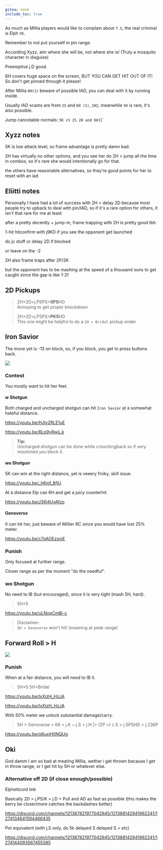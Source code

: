 ```yaml
---
gitea: none
include_toc: true
---
```



As much as Millia players would like to complain about `f.S`, the real criminal is Elph `5K`.

Remember to not put yourself in pin range.

According Xyzz, aim where she will be, not where she is! (Truly a mosquito character in disguise)

Preemptive j.D good.

6H covers huge space on the screen, BUT YOU CAN GET HIT OUT OF IT! So don't get pinned through it please!.

After Millia `6H(1)` beware of possible IAD, you can deal with it by running inside.

Usually IAD scams are from `2S` and `6H (1)`, `2H2`, meanwhile `5K` is rare, it's also possible.

Jump cancelable normals: `5K cS 2S 2H and 6H(`)`

## Xyzz notes

5K is low attack level, so frame advantage is pretty damn bad.

2H has virtually no other options, and you see her do 2H > jump all the time in combos, so it's rare she would intentionally go for that.

the others have reasonable alternatives, so they're good points for her to reset with an iad

## EIiitti notes

Personally I have had a lot of success with 2H > delay 2D because most people try to upback to deal with pin/IAD, so if it's a rare option for others, it isn't that rare for me at least

after a pretty decently + jump-in, frame trapping with 2H is pretty good tbh

1-hit hitconfirm with j9KD if you see the opponent get launched

do jc stuff or delay 2D if blocked

or leave on the -2

2H also frame traps after 2P/2K

but the opponent has to be mashing at the speed of a thousand suns to get caught since the gap is like 1-2f

## 2D Pickups

> 2H>2D>j.PSPS>**SPS**HD \
> Annoying to get proper knockdown


> 2H>2D>j.PSPS>**PKS**HD\
> This one might be helpful to do a `2H > Bridal` pickup ender


## Iron Savior

The move yet is -13 on block, so, if you block, you get to press buttons back.

![](https://www.dustloop.com/wiki/images/thumb/1/1c/GGXRD-R2_Millia_IronSavior_hitbox.png/210px-GGXRD-R2_Millia_IronSavior_hitbox.png)


### Contest

You mostly want to hit her feet.

#### w Shotgun

Both charged and uncharged shotgun can hit `Iron Savior` at a somewhat hateful distance.

https://youtu.be/HJlv2RLE1uE

https://youtu.be/6Lp9yRwjj_k

> **Tip:**\
> Uncharged shotgun can be done while crouchingback so if very misstimed you block it.


#### wo Shotgun

5K can win at the right distance, yet is veeery finiky, skill issue.

https://youtu.be/_h6iof_8fjU


At a distance Elp can 6H and get a juicy counterhit.

https://youtu.be/J36i4UvAfzo

#### Genoverse

It can hit her, just beware of Millier RC since you would have lost 25% meter.

https://youtu.be/c7oAOEzsnjE

### Punish

Only focused at further range.

Closer range as per the moment "do the needful".

### wo Shotgun

No need to IB (but encouraged), since it is very tight (mash 5H, hard).

> 5H*5

https://youtu.be/uLNopCmBi-c

> Disclaimer:\
> `5H > Genoverse` won't hit! (meaning at peak range)



## Forward Roll > H

![](https://www.dustloop.com/wiki/images/thumb/f/f2/GGXRD_Millia_Digitalis.png/210px-GGXRD_Millia_Digitalis.png)

### Punish

When at a fair distance, you will need to IB it.

> 5H*5
> 5H>Bridal

https://youtu.be/IxXjzH_HzJA

https://youtu.be/IxXjzH_HzJA

With 50% meter we unlock substantial damage/carry.

> 5H > Genoverse > 66 > j.K ~ j.S > j.H |> (2P >) c.S > j.SPSHD > j.236P

https://youtu.be/o6uxiH0NQUg

## Oki

God damm I am so bad at meating Millia, wether i get thrown because I get in throw range, or I get hit by 5H or whatever else.

### Alternative off 2D (if close enough/possible)

Elpheltcord link

Basically 2D > j.PS/K > j.D > Pull and AD as fast as possible (this makes the berry be closer/more catches the backdashes better)

https://discord.com/channels/121387821977042945/121388142941962241/1274134641594466435

Pot equivalent (with j.S only, do 5k delayed S delayed S > etc)

https://discord.com/channels/121387821977042945/121388142941962241/1274144093567455385